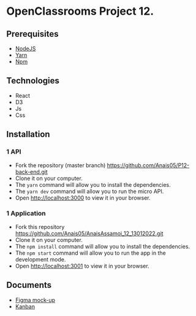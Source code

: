 # OpenClassrooms Project 12.

## Prerequisites

- [NodeJS](https://nodejs.org/en/)
- [Yarn](https://yarnpkg.com/)
- [Npm](https://www.npmjs.com/)

## Technologies

- React
- D3
- Js
- Css

## Installation

### 1 API

- Fork the repository (master branch) https://github.com/Anais05/P12-back-end.git
- Clone it on your computer.
- The `yarn` command will allow you to install the dependencies.
- The `yarn dev` command will allow you to run the micro API.
- Open [http://localhost:3000](http://localhost:3000) to view it in your browser.

### 1 Application

- Fork this repository https://github.com/Anais05/AnaisAssamoi_12_13012022.git
- Clone it on your computer.
- The `npm install` command will allow you to install the dependencies.
- The `npm start` command will allow you to run the app in the development mode.
- Open [http://localhost:3001](http://localhost:3001) to view it in your browser.

## Documents

- [Figma mock-up ](https://www.figma.com/file/BMomGVZqLZb811mDMShpLu/UI-design-Sportify-FR?node-id=0%3A1)
- [Kanban](https://www.notion.so/Tableau-de-bord-SportSee-6686aa4b5f44417881a4884c9af5669e)

